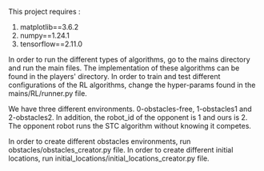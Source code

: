 This project requires :

1. matplotlib==3.6.2
2. numpy==1.24.1
3. tensorflow==2.11.0

In order to run the different types of algorithms, go to the mains directory and run the main files.
The implementation of these algorithms can be found in the players' directory.
In order to train and test different configurations of the RL algorithms, change the hyper-params found in the
mains/RL/runner.py file.

We have three different environments. 0-obstacles-free, 1-obstacles1 and 2-obstacles2.
In addition, the robot_id of the opponent is 1 and ours is 2. The opponent robot runs the STC algorithm without knowing
it competes.

In order to create different obstacles environments, run obstacles/obstacles_creator.py file.
In order to create different initial locations, run initial_locations/initial_locations_creator.py file.
